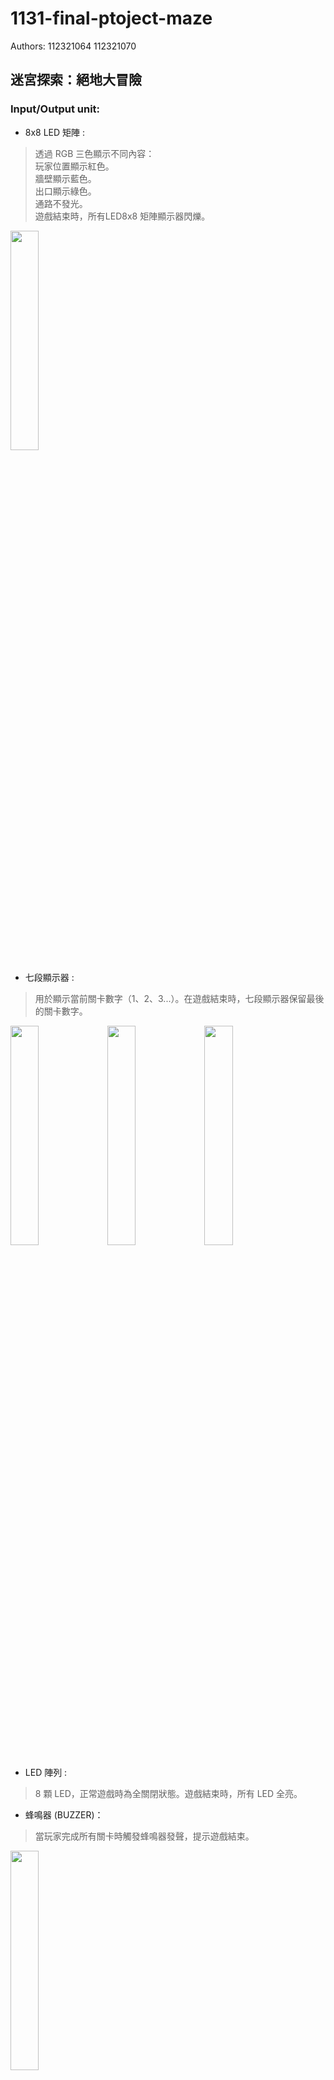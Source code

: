 # 1131-final-ptoject-maze
Authors: 112321064 112321070
## 迷宮探索：絕地大冒險
### Input/Output unit:
* 8x8 LED 矩陣 :  
> 透過 RGB 三色顯示不同內容：  
玩家位置顯示紅色。  
牆壁顯示藍色。  
出口顯示綠色。  
通路不發光。  
遊戲結束時，所有LED8x8 矩陣顯示器閃爍。
 <img src="https://github.com/user-attachments/assets/d857a40b-a5cf-4a62-88ef-61e7637ee530" style="width:30%;" />
 
* 七段顯示器 :  
> 用於顯示當前關卡數字（1、2、3...）。在遊戲結束時，七段顯示器保留最後的關卡數字。
<img src="https://github.com/user-attachments/assets/476cf724-fefa-481e-b96f-210097b02d77" style="width:30%;" />
<img src="https://github.com/user-attachments/assets/a9ced6d3-414a-467b-a8a8-ed60f35facc4" style="width:30%;" />
<img src="https://github.com/user-attachments/assets/a99807ed-0fd0-40d8-826c-05b8f803e5d3" style="width:30%;" />

* LED 陣列 :  
> 8 顆 LED，正常遊戲時為全關閉狀態。遊戲結束時，所有 LED 全亮。
  

* 蜂鳴器 (BUZZER)：  
> 當玩家完成所有關卡時觸發蜂鳴器發聲，提示遊戲結束。
<img src="https://github.com/user-attachments/assets/e5b740bb-38a9-4152-a0f1-666b8a40c760" style="width:30%;" />

### 功能說明
* 玩家控制：  
>透過 UP, DOWN, LEFT, RIGHT 四個輸入按鍵，控制玩家在迷宮中的移動。   
移動時檢查是否撞牆，若無阻礙則更新玩家位置。  

* 遊戲地圖：
＞提供三個迷宮地圖，使用 8x8 的二進制陣列定義：  
1 代表牆壁，玩家無法通過。  
0 代表通路，玩家可以行走。  
每個地圖的左下角為出口。  

* 過關邏輯：  
＞當玩家到達出口後，自動切換到下一個迷宮地圖。  
若完成最後一個地圖，遊戲結束並觸發以下效果：  
所有 LED 全亮。  

* 蜂鳴器 (BUZZER) 發聲。  
＞顯示器進入閃爍模式。  

### 程式模組說明:
* DATA_R, DATA_G, DATA_B :   
＞接到 8x8 RGB 矩陣 LED 的紅、綠、藍顏色控制腳。  
控制每個點的 RGB 顏色顯示（紅色=玩家，藍色=牆壁，綠色=出口）。  

* COMM :   
＞接到 RGB 矩陣 LED 的掃描行控制腳。  
控制當前被掃描的行，逐行刷新顯示器。  

* SEG : 接到 7 段顯示器（Seven-Segment Display）。  
＞顯示當前關卡數字（1, 2, 3）。  

* LED : 接到 8 顆 LED 指示燈。  
＞遊戲結束時，所有 LED 全亮；遊戲進行中，LED 全關閉。  

* BUZZER : 接到蜂鳴器。  
＞遊戲結束時，蜂鳴器響起提示玩家。  

#### 程式邏輯
1. 初始化階段 (Initial Block)
> 程式在開始時會進行初始化，設置遊戲的基本參數：
player_x 和 player_y 設定玩家在地圖上的起始位置（左下角）。  
MAZE_1 代表第一張地圖，程式載入這張地圖作為初始狀態。  
顯示器、LED 和蜂鳴器都會初始化為關閉狀態。  
  
2. 時鐘分頻器 (Clock Dividers)
> 程式使用兩個分頻器來生成不同頻率的時鐘信號：  
10kHz 時鐘：用於刷新顯示矩陣。  
1Hz 時鐘：用於遊戲結束後的閃爍效果。  

3. 按鍵輸入檢測 (Button Input Logic)
> 程式檢查方向鍵 (UP, DOWN, LEFT, RIGHT) 的狀態來決定玩家的移動。  
移動的條件：玩家不會移動到牆壁（MAZE[player_y][player_x] == 0），並且不會超出邊界。  

4. 出口檢測和關卡更新
> 當玩家到達出口（右上角 (7, 0)）時，程式會檢查並更新關卡，並根據進度顯示關卡號。  
當玩家到達出口時：  
第一關完成，載入第二張地圖並顯示關卡 2。  
第二關完成，載入第三張地圖並顯示關卡 3。   
如果所有關卡完成，啟動蜂鳴器並使 LED 閃爍。  

5. 顯示邏輯
> 每 10kHz 時鐘週期，程式會更新 RGB 顯示器的顏色。  
玩家位置顯示為紅色 (DATA_R = 0, DATA_G = 1, DATA_B = 1)。  
牆壁顯示為藍色 (DATA_R = 1, DATA_G = 1, DATA_B = 0)。  
出口顯示為綠色 (DATA_R = 1, DATA_G = 0, DATA_B = 1)。  

### 影片
https://drive.google.com/drive/folders/1-tzRw5pFJM_YKahRFnB8r6rL0asePRd3?usp=sharing
